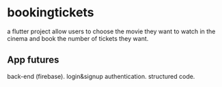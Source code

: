 # bookingtickets

a flutter project allow users to choose the movie they want to watch in the cinema and book the number of tickets they want. 

## App futures

back-end (firebase). 
login&signup authentication. 
structured code. 
